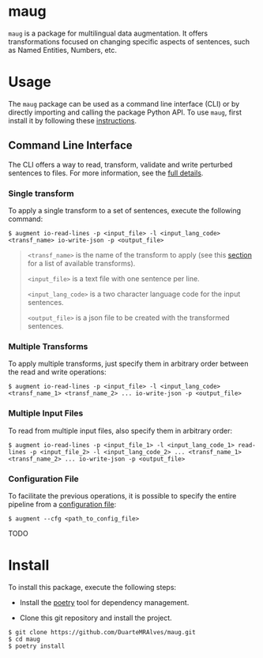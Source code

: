 # maug

`maug` is a package for multilingual data augmentation. It offers transformations focused on changing specific aspects of sentences, such as Named Entities, Numbers, etc.

# Usage

The `maug` package can be used as a command line interface (CLI) or by directly importing and calling the package Python API. To use `maug`, first install it by following these [instructions](#install).

## Command Line Interface

The CLI offers a way to read, transform, validate and write perturbed sentences to files. For more information, see the [full details](CLI.md).

### Single transform

To apply a single transform to a set of sentences, execute the following command:

```
$ augment io-read-lines -p <input_file> -l <input_lang_code> <transf_name> io-write-json -p <output_file>
```

> `<transf_name>` is the name of the transform to apply (see this [section](OPERATIONS.md#transforms) for a list of available transforms).
>
> `<input_file>` is a text file with one sentence per line.
>
> `<input_lang_code>` is a two character language code for the input sentences.
>
> `<output_file>` is a json file to be created with the transformed sentences.

### Multiple Transforms

To apply multiple transforms, just specify them in arbitrary order between the read and write operations:

```
$ augment io-read-lines -p <input_file> -l <input_lang_code> <transf_name_1> <transf_name_2> ... io-write-json -p <output_file>
```

### Multiple Input Files

To read from multiple input files, also specify them in arbitrary order:

```
$ augment io-read-lines -p <input_file_1> -l <input_lang_code_1> read-lines -p <input_file_2> -l <input_lang_code_2> ... <transf_name_1> <transf_name_2> ... io-write-json -p <output_file>
```

### Configuration File

To facilitate the previous operations, it is possible to specify the entire pipeline from a [configuration file](CLI.md#configuration-file-specification):

```
$ augment --cfg <path_to_config_file>
```

TODO

# Install

To install this package, execute the following steps:

* Install the [poetry](https://python-poetry.org/docs/#installation) tool for dependency management.

* Clone this git repository and install the project.

```
$ git clone https://github.com/DuarteMRAlves/maug.git
$ cd maug
$ poetry install
```